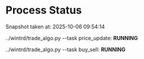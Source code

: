 # Process Status

Snapshot taken at: 2025-10-06 09:54:14

../wintrd/trade_algo.py --task price_update: **RUNNING**

../wintrd/trade_algo.py --task buy_sell: **RUNNING**

